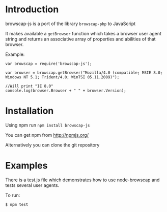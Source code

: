 # Introduction

browscap-js is a port of the library `browscap-php` to JavaScript

It makes available a `getBrowser` function which takes a browser user agent string
and returns an associative array of properties and abilities of that browser.

Example:

	var browscap = require('browscap-js');

	var browser = browscap.getBrowser("Mozilla/4.0 (compatible; MSIE 8.0; Windows NT 5.1; Trident/4.0; WinTSI 05.11.2009)");

	//Will print "IE 8.0"
	console.log(browser.Browser + " " + browser.Version);

# Installation

Using npm run `npm install browscap-js`

You can get npm from http://npmjs.org/

Alternatively you can clone the git repository

# Examples

There is a test.js file which demonstrates how to use node-browscap and tests
several user agents.

To run:

	$ npm test
